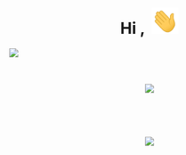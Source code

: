 
<h1 align="center">Hi , &nbsp;<a href="https://github.com/DeekshithSH"><img src="./asset/hi.gif" width="48px"></h1></a>

<a href="https://github.com/DeekshithSH"><img src="https://komarev.com/ghpvc/?username=DeekshithSH"></a>

<br><a href="https://github.com/DeekshithSH"><p align="center"><img src="https://github-readme-stats.vercel.app/api?username=DeekshithSH&theme=algolia&show_icons=true"></a></p><br>

<br><a href="https://github.com/DeekshithSH"><p align="center"><img src="https://github-readme-stats.vercel.app/api/top-langs/?username=DeekshithSH&theme=algolia&langs_count=10&hide_border=true&show_icons=true"></a></p><br>